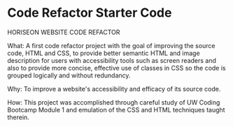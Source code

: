 # Code Refactor Starter Code
HORISEON WEBSITE CODE REFACTOR

What:  A first code refactor project with the goal of improving the source code, HTML and CSS,
        to provide better semantic HTML and image description for users with accessibility tools such as screen readers and also to provide more concise, effective use of classes in CSS so the code is grouped logically and without redundancy.

Why:  To improve a website's accessibility and efficacy of its source code.

How:  This project was accomplished through careful study of UW Coding Bootcamp Module 1 
        and emulation of the CSS and HTML techniques taught therein.